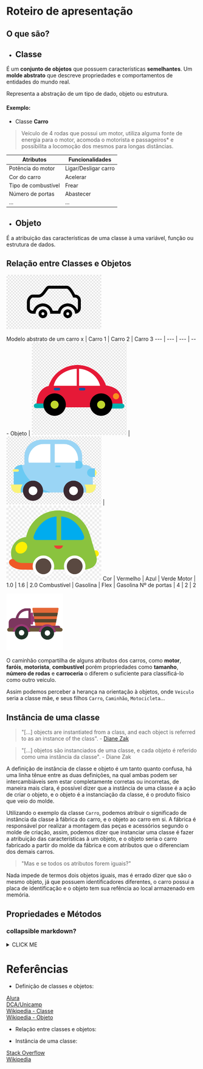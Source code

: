 # Roteiro de apresentação

## O que são?
- ## Classe
É um **conjunto de objetos** que possuem características **semelhantes**.
Um **molde abstrato** que descreve propriedades e comportamentos de entidades do mundo real.

Representa a abstração de um tipo de dado, objeto ou estrutura.

#### Exemplo:
- Classe **Carro**
> Veículo de 4 rodas que possui um motor, utiliza alguma fonte de
> energia para o motor, acomoda o motorista e passageiros* e possibilita
> a locomoção dos mesmos para longas distâncias.

**Atributos**       | **Funcionalidades**
---                 | ---
Potência do motor	| Ligar/Desligar carro
Cor do carro 		| Acelerar
Tipo de combustível	| Frear
Número de portas    | Abastecer
...                 | ...


- ## Objeto

É a atribuição das características de uma classe à uma variável, função ou estrutura de dados.


## Relação entre Classes e Objetos

<!--todo converter as imagens em png-->

<img src="imagens/class-carro.png" width=250x>

Modelo abstrato de um carro
x | Carro 1 | Carro 2 | Carro 3
--- | --- | --- | ---
Objeto | <img src="imagens/carro_vermelho.png" width=250x> | <img src="imagens/carro_azul.png" width=250x> | <img src="imagens/carro_verde.png" width=250x>
Cor | Vermelho | Azul | Verde
Motor | 1.0 | 1.6 | 2.0
Combustível | Gasolina | Flex | Gasolina
Nº de portas | 4 | 2 | 2


<img src="imagens/caminhao.png" width=150x>

O caminhão compartilha de alguns atributos dos carros, como **motor**, **faróis**, **motorista**, **combustível** porém propriedades como **tamanho**, **número de rodas** e **carroceria** o diferem o suficiente para classificá-lo como outro veículo.

Assim podemos perceber a herança na orientação à objetos, onde `Veiculo` seria a classe mãe, e seus filhos `Carro`, `Caminhão`, `Motocicleta`...

## Instância de uma classe

>"[...] objects are instantiated from a class, and each object is referred to as an instance of the class". - [Diane Zak](https://books.google.com.br/books?id=o_q5BwAAQBAJ&pg=PA552&dq=OOP%20instance%20terminology&hl=pt-BR&sa=X&redir_esc=y#v=onepage&q=OOP%20instance%20terminology&f=false)

>"[...] objetos são instanciados de uma classe, e cada objeto é referido como uma instância da classe". - Diane Zak

A definição de instância de classe e objeto é um tanto quanto confusa, há uma linha tênue entre as duas definições, na qual ambas podem ser intercambiáveis sem estar completamente corretas ou incorretas, de maneira mais clara, é possível dizer que a instância de uma classe é a ação de criar o objeto, e o objeto é a instanciação da classe, é o produto físico que veio do molde.

Utilizando o exemplo da classe `Carro`, podemos atribuir o significado de instância da classe à fábrica do carro, e o objeto ao carro em si. A fábrica é responsável por realizar a montagem das peças e acessórios segundo o molde de criação, assim, podemos dizer que instanciar uma classe é fazer a atribuição das características à um objeto, e o objeto seria o carro fabricado a partir do molde da fábrica e com atributos que o diferenciam dos demais carros.

> "Mas e se todos os atributos forem iguais?"

Nada impede de termos dois objetos iguais, mas é errado dizer que são o mesmo objeto, já que possuem identificadores diferentes, o carro possui a placa de identificação e o objeto tem sua refência ao local armazenado em memória.

## Propriedades e Métodos


### collapsible markdown?
<details><summary>CLICK ME</summary>
<p>

#### Conteúdo
`print("hello")`
</p>
</details>










# Referências
- Definição de classes e objetos:

[Alura](https://www.alura.com.br/artigos/poo-programacao-orientada-a-objetos?gclid=Cj0KCQjw8vqGBhC_ARIsADMSd1DKHbAbBqeFu9Imi7Rl_vl6o8CZKuDUyvs9L8iyFZ_naxn91V52FUkaAnmcEALw_wcB)\
[DCA/Unicamp](https://www.dca.fee.unicamp.br/cursos/PooJava/classes/conceito.html)\
[Wikipedia - Classe](https://pt.wikipedia.org/wiki/Classe_(programa%C3%A7%C3%A3o))\
[Wikipedia - Objeto](https://pt.wikipedia.org/wiki/Objeto_(ci%C3%AAncia_da_computa%C3%A7%C3%A3o))

- Relação entre classes e objetos:

- Instância de uma classe:

[Stack Overflow](https://pt.stackoverflow.com/questions/192233/diferen%C3%A7a-entre-objeto-e-inst%C3%A2ncia)\
[Wikipedia](https://pt.wikipedia.org/wiki/Inst%C3%A2ncia_(ci%C3%AAncia_da_computa%C3%A7%C3%A3o))



<!--stackedit_data:
eyJoaXN0b3J5IjpbMjE5NjY1MTE3XX0=
-->
